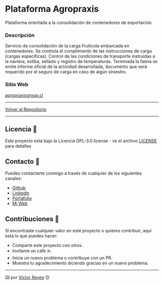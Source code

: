 # Plataforma Agropraxis
Plataforma orientada a la consolidación de contenedores de exportación.

### Descripción
Servicio de consolidación de la carga Frutícola embarcada en contenedores. Se controla el cumplimiento de las instrucciones de carga (cargas específicas). Control de las condiciones de transporte instruidas a la naviera, estiba, sellado y registro de temperaturas. Terminada la faena se emite informe oficial de la actividad desarrollada, documento que será requerido por el seguro de carga en caso de algún siniestro.

### Sitio Web
[agropraxisgroup.cl](https://agropraxisgroup.cl/)

---

[Volver al Repositorio](https://github.com/tenshi98/Trabajo_Imagenes/)

---

## Licencia 📄
Este proyecto está bajo la Licencia GPL-3.0 license - ve el archivo [LICENSE](LICENSE) para detalles

## Contacto 📖
Puedes contactarte conmigo a través de cualquier de los siguientes canales:
- [Github](https://github.com/tenshi98)
- [Linkedin](https://www.linkedin.com/in/victor-reyes-galvez/)
- [Portafolio](https://tenshi98.github.io/portafolio/)
- [Mi Web](https://web.digitalcreations.cl/)

## Contribuciones 🎁
Si encontraste cualquier valor en este proyecto o quieres contribuir, aquí está lo que puedes hacer:

- Comparte este proyecto con otros.
- Invítame un café ☕.
- Inicia un nuevo problema o contribuye con un PR.
- Muestra tu agradecimiento diciendo gracias en un nuevo problema.

---

⌨️ por [Víctor Reyes](https://github.com/tenshi98) 😊